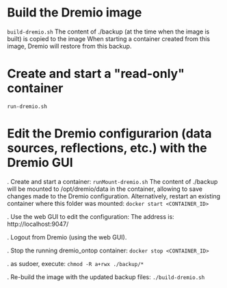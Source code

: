 # Build the Dremio image 
`build-dremio.sh`
The content of ./backup (at the time when the image is built) is copied to the image
When starting a container created from this image, Dremio will restore from this backup.

# Create and start a "read-only" container
`run-dremio.sh`

# Edit the Dremio configurarion (data sources, reflections, etc.) with the Dremio GUI

. Create and start a container:
`runMount-dremio.sh`
The content of ./backup will be mounted to /opt/dremio/data in the container, allowing to save changes made to the Dremio configuration.
Alternatively, restart an existing container where this folder was mounted:
`docker start <CONTAINER_ID>`

. Use the web GUI to edit the configuration:
The address is: http://localhost:9047/

. Logout from Dremio (using the web GUI).

. Stop the running dremio_ontop container:
`docker stop <CONTAINER_ID>`

. as sudoer, execute:
`chmod -R a+rwx ./backup/*`

. Re-build the image with the updated backup files:
`./build-dremio.sh`
